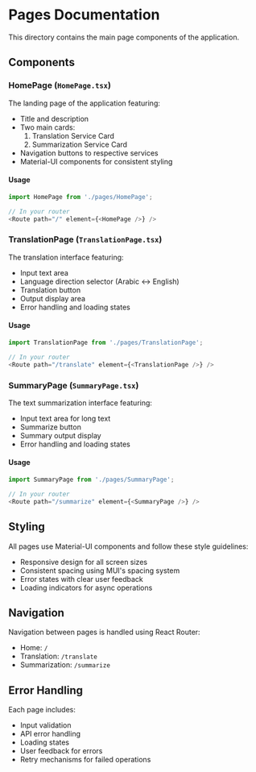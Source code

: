 # Pages Documentation

This directory contains the main page components of the application.

## Components

### HomePage (`HomePage.tsx`)
The landing page of the application featuring:
- Title and description
- Two main cards:
  1. Translation Service Card
  2. Summarization Service Card
- Navigation buttons to respective services
- Material-UI components for consistent styling

#### Usage
```typescript
import HomePage from './pages/HomePage';

// In your router
<Route path="/" element={<HomePage />} />
```

### TranslationPage (`TranslationPage.tsx`)
The translation interface featuring:
- Input text area
- Language direction selector (Arabic ↔ English)
- Translation button
- Output display area
- Error handling and loading states

#### Usage
```typescript
import TranslationPage from './pages/TranslationPage';

// In your router
<Route path="/translate" element={<TranslationPage />} />
```

### SummaryPage (`SummaryPage.tsx`)
The text summarization interface featuring:
- Input text area for long text
- Summarize button
- Summary output display
- Error handling and loading states

#### Usage
```typescript
import SummaryPage from './pages/SummaryPage';

// In your router
<Route path="/summarize" element={<SummaryPage />} />
```

## Styling

All pages use Material-UI components and follow these style guidelines:
- Responsive design for all screen sizes
- Consistent spacing using MUI's spacing system
- Error states with clear user feedback
- Loading indicators for async operations

## Navigation

Navigation between pages is handled using React Router:
- Home: `/`
- Translation: `/translate`
- Summarization: `/summarize`

## Error Handling

Each page includes:
- Input validation
- API error handling
- Loading states
- User feedback for errors
- Retry mechanisms for failed operations
